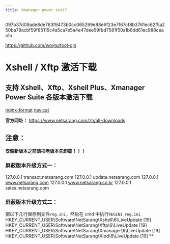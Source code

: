 ```yaml
---
title: Xmanager power suit7
---
```


097b37d09ade8de763f9473b0cc065299e88e6f23e7f67cf8b3761ec62f5a250ba79acbf59f85115c4a5ca7e5a4e47dee59fbd7581f50a1b6dd61ec988ceaa1a

<https://github.com/woytu/tool-gin>

# Xshell / Xftp 激活下载

## 支持 Xshell、Xftp、Xshell Plus、Xmanager Power Suite 各版本激活下载

[nginx-format](https://tool.bajins.com/nginx-format) [navicat](https://tool.bajins.com/navicat)

**官方网址：** <https://www.netsarang.com/zh/all-downloads>

## 注意：

**安装新版本之前请把老版本先卸载！！！**

### 屏蔽版本升级方式一：

127.0.0.1 transact.netsarang.com
127.0.0.1 update.netsarang.com
127.0.0.1 www.netsarang.com
127.0.0.1 www.netsarang.co.kr
127.0.0.1 sales.netsarang.com

### 屏蔽版本升级方式二：

把以下几行保存到文件`reg.ini`，然后在 cmd 中执行`REGINI reg.ini`
HKEY_CURRENT_USER\Software\NetSarang\Xshell\6\LiveUpdate \[19]
HKEY_CURRENT_USER\Software\NetSarang\Xftp\6\LiveUpdate \[19]
HKEY_CURRENT_USER\Software\NetSarang\Xmanager\6\LiveUpdate \[19]
HKEY_CURRENT_USER\Software\NetSarang\Xlpd\6\LiveUpdate \[19]
\*\*
